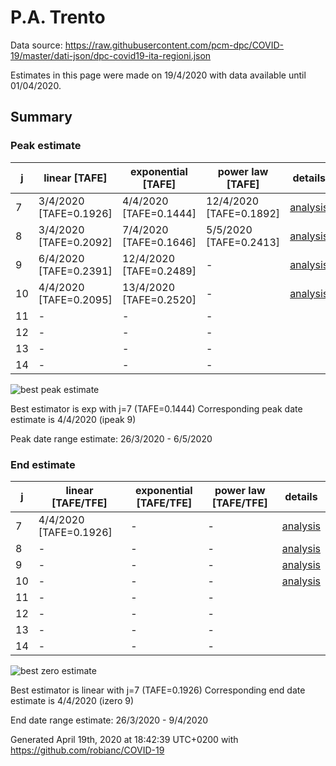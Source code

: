 # P.A. Trento


Data source: https://raw.githubusercontent.com/pcm-dpc/COVID-19/master/dati-json/dpc-covid19-ita-regioni.json

Estimates in this page were made on 19/4/2020 with data available until 01/04/2020.


## Summary 

### Peak estimate 
|j|linear [TAFE]|exponential [TAFE]|power law [TAFE]|details|
|---|----|-----------|---------|-------|
|7|3/4/2020 [TAFE=0.1926]|4/4/2020 [TAFE=0.1444]|12/4/2020 [TAFE=0.1892]|[analysis](COVID-19_p.a._trento_j7_2020-04-01.md)|
|8|3/4/2020 [TAFE=0.2092]|7/4/2020 [TAFE=0.1646]|5/5/2020 [TAFE=0.2413]|[analysis](COVID-19_p.a._trento_j8_2020-04-01.md)|
|9|6/4/2020 [TAFE=0.2391]|12/4/2020 [TAFE=0.2489]|-|[analysis](COVID-19_p.a._trento_j9_2020-04-01.md)|
|10|4/4/2020 [TAFE=0.2095]|13/4/2020 [TAFE=0.2520]|-|[analysis](COVID-19_p.a._trento_j10_2020-04-01.md)|
|11|-|-|-||
|12|-|-|-||
|13|-|-|-||
|14|-|-|-||

![best peak estimate](COVID-19_p.a._trento_j7_2020-04-01.png)

Best estimator is exp with j=7 (TAFE=0.1444)
Corresponding peak date estimate is 4/4/2020 (ipeak 9)


Peak date range estimate: 26/3/2020 - 6/5/2020

### End estimate 
|j|linear [TAFE/TFE]|exponential [TAFE/TFE]|power law [TAFE/TFE]|details|
|---|----|-----------|---------|-------|
|7|4/4/2020 [TAFE=0.1926]|-|-|[analysis](COVID-19_p.a._trento_j7_2020-04-01.md)|
|8|-|-|-|[analysis](COVID-19_p.a._trento_j8_2020-04-01.md)|
|9|-|-|-|[analysis](COVID-19_p.a._trento_j9_2020-04-01.md)|
|10|-|-|-|[analysis](COVID-19_p.a._trento_j10_2020-04-01.md)|
|11|-|-|-||
|12|-|-|-||
|13|-|-|-||
|14|-|-|-||

![best zero estimate](COVID-19_p.a._trento_j7_2020-04-01.png)

Best estimator is linear with j=7 (TAFE=0.1926)
Corresponding end date estimate is 4/4/2020 (izero 9)


End date range estimate: 26/3/2020 - 9/4/2020

Generated April 19th, 2020 at 18:42:39 UTC+0200 with https://github.com/robianc/COVID-19
